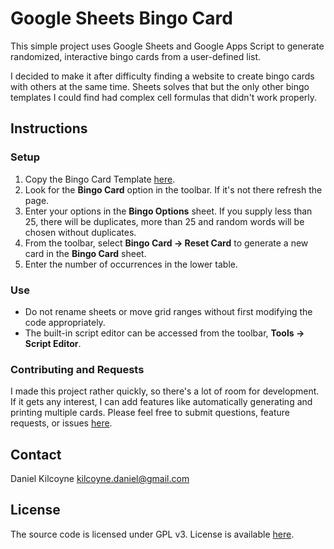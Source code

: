 # Google Sheets Bingo Card
This simple project uses Google Sheets and Google Apps Script to generate randomized, interactive bingo cards from a user-defined list.

I decided to make it after difficulty finding a website to create bingo cards with others at the same time.  Sheets solves that but the only other bingo templates I could find had complex cell formulas that didn't work properly.

## Instructions

### Setup
1.  Copy the Bingo Card Template [here](https://docs.google.com/spreadsheets/d/1agTmdZfuCwjggIKfva9ySNcHcah-fB81yt4baIuYIRk/).
2.  Look for the **Bingo Card** option in the toolbar. If it's not there refresh the page.
3.  Enter your options in the **Bingo Options** sheet. If you supply less than 25, there will be duplicates, more than 25 and random words will be chosen without duplicates.
4.  From the toolbar, select **Bingo Card -> Reset Card** to generate a new card in the **Bingo Card** sheet.
5.  Enter the number of occurrences in the lower table.

### Use
* Do not rename sheets or move grid ranges without first modifying the code appropriately.
* The built-in script editor can be accessed from the toolbar, **Tools -> Script Editor**.

### Contributing and Requests
I made this project rather quickly, so there's a lot of room for development.  If it gets any interest, I can add features like automatically generating and printing multiple cards. Please feel free to submit questions, feature requests, or issues [here](https://github.com/dpkilcoyne/google-sheets-bingo/issues/new).

## Contact
Daniel Kilcoyne kilcoyne.daniel@gmail.com


## License
The source code is licensed under GPL v3. License is available [here](https://github.com/dpkilcoyne/google-sheets-bingo/blob/master/LICENSE).
